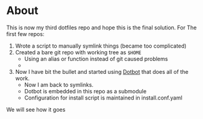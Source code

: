 # About

This is now my third dotfiles repo and hope this is the final solution. For The 
first few repos:

1. Wrote a script to manually symlink things (became too complicated)
2. Created a bare git repo with working tree as `$HOME`
	- Using an alias or function instead of git caused problems
	- 
3. Now I have bit the bullet and started using 
[Dotbot](https://github.com/anishathalye/dotbot.git) that does all of the work.
	- Now I am back to symlinks.
	- Dotbot is embedded in this repo as a submodule
	- Configuration for install script is maintained in install.conf.yaml

We will see how it goes

